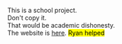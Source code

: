 This is a school project.<br>
Don't copy it.<br>
That would be academic dishonesty.<br>
The website is <a href = "https://viste-du-nimes.netlify.app"/>here</a>.
<mark>Ryan helped</mark>
